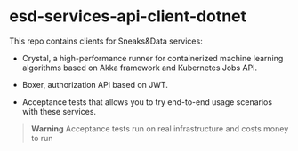 # esd-services-api-client-dotnet

This repo contains clients for Sneaks&Data services:

- Crystal, a high-performance runner for containerized machine learning algorithms based on Akka framework and Kubernetes Jobs API. 
- Boxer, authorization API based on JWT.

- Acceptance tests that allows you to try end-to-end usage scenarios with these services.
> **Warning**
> Acceptance tests run on real infrastructure and costs money to run

